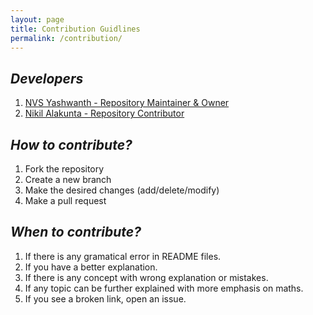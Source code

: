 ```yaml
---
layout: page
title: Contribution Guidlines
permalink: /contribution/
---
```


## ***Developers***
1. [NVS Yashwanth - Repository Maintainer & Owner](https://github.com/NvsYashwanth)
2. [Nikil Alakunta - Repository Contributor](https://github.com/Nikil99)

## ***How to contribute?***
1. Fork the repository
2. Create a new branch
3. Make the desired changes (add/delete/modify)
4. Make a pull request

## ***When to contribute?***
1. If there is any gramatical error in README files.
2. If you have a better explanation.
3. If there is any concept with wrong explanation or mistakes.
4. If any topic can be further explained with more emphasis on maths.
5. If you see a broken link, open an issue.